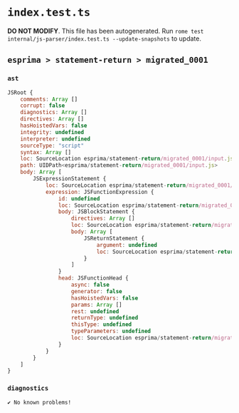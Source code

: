# `index.test.ts`

**DO NOT MODIFY**. This file has been autogenerated. Run `rome test internal/js-parser/index.test.ts --update-snapshots` to update.

## `esprima > statement-return > migrated_0001`

### `ast`

```javascript
JSRoot {
	comments: Array []
	corrupt: false
	diagnostics: Array []
	directives: Array []
	hasHoistedVars: false
	integrity: undefined
	interpreter: undefined
	sourceType: "script"
	syntax: Array []
	loc: SourceLocation esprima/statement-return/migrated_0001/input.js 1:0-2:0
	path: UIDPath<esprima/statement-return/migrated_0001/input.js>
	body: Array [
		JSExpressionStatement {
			loc: SourceLocation esprima/statement-return/migrated_0001/input.js 1:0-1:23
			expression: JSFunctionExpression {
				id: undefined
				loc: SourceLocation esprima/statement-return/migrated_0001/input.js 1:1-1:22
				body: JSBlockStatement {
					directives: Array []
					loc: SourceLocation esprima/statement-return/migrated_0001/input.js 1:11-1:22
					body: Array [
						JSReturnStatement {
							argument: undefined
							loc: SourceLocation esprima/statement-return/migrated_0001/input.js 1:13-1:20
						}
					]
				}
				head: JSFunctionHead {
					async: false
					generator: false
					hasHoistedVars: false
					params: Array []
					rest: undefined
					returnType: undefined
					thisType: undefined
					typeParameters: undefined
					loc: SourceLocation esprima/statement-return/migrated_0001/input.js 1:9-1:11
				}
			}
		}
	]
}
```

### `diagnostics`

```
✔ No known problems!

```

